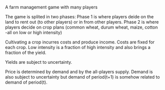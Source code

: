 A farm management game with many players

The game is splited in two phases: 
Phase 1 is where players deide on the land to rent out (to other players) or in from other players.
Phase 2 is where players decide on crop plans (common wheat, durum wheat, maize, cotton -all on low or high intensity)

Cultivating a crop incurres costs and produce income.
Costs are fixed for each crop. Low intensity is a fraction of high intensity and also brings a fraction of the yield.

Yields are subject to uncertainty.

Price is determined by demand and by the all-players supply. Demand is also subject to uncertainty but demand of period(t+1) is somehow related to demand of period(t).
